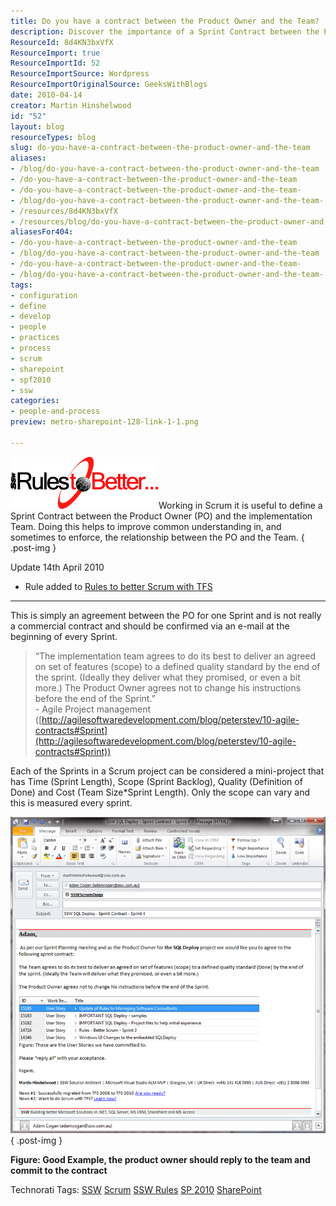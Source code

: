 ```yaml
---
title: Do you have a contract between the Product Owner and the Team?
description: Discover the importance of a Sprint Contract between the Product Owner and Team in Scrum. Enhance collaboration and clarity for successful project delivery.
ResourceId: 8d4KN3bxVfX
ResourceImport: true
ResourceImportId: 52
ResourceImportSource: Wordpress
ResourceImportOriginalSource: GeeksWithBlogs
date: 2010-04-14
creator: Martin Hinshelwood
id: "52"
layout: blog
resourceTypes: blog
slug: do-you-have-a-contract-between-the-product-owner-and-the-team
aliases:
- /blog/do-you-have-a-contract-between-the-product-owner-and-the-team
- /do-you-have-a-contract-between-the-product-owner-and-the-team
- /do-you-have-a-contract-between-the-product-owner-and-the-team-
- /blog/do-you-have-a-contract-between-the-product-owner-and-the-team-
- /resources/8d4KN3bxVfX
- /resources/blog/do-you-have-a-contract-between-the-product-owner-and-the-team
aliasesFor404:
- /do-you-have-a-contract-between-the-product-owner-and-the-team
- /blog/do-you-have-a-contract-between-the-product-owner-and-the-team
- /do-you-have-a-contract-between-the-product-owner-and-the-team-
- /blog/do-you-have-a-contract-between-the-product-owner-and-the-team-
tags:
- configuration
- define
- develop
- people
- practices
- process
- scrum
- sharepoint
- spf2010
- ssw
categories:
- people-and-process
preview: metro-sharepoint-128-link-1-1.png

---
```

![RulestoBetter](images/SSWScrumRules_C6B7-RulestoBetter_-3-3.gif)Working in Scrum it is useful to define a Sprint Contract between the Product Owner (PO) and the implementation Team. Doing this helps to improve common understanding in, and sometimes to enforce, the relationship between the PO and the Team.
{ .post-img }

Update 14th April 2010

- Rule added to [Rules to better Scrum with TFS](http://sharepoint.ssw.com.au/Standards/Management/RulesToBetterScrumUsingTFS/Pages/default.aspx)

---

This is simply an agreement between the PO for one Sprint and is not really a commercial contract and should be confirmed via an e-mail at the beginning of every Sprint.

> “The implementation team agrees to do its best to deliver an agreed on set of features (scope) to a defined quality standard by the end of the sprint. (Ideally they deliver what they promised, or even a bit more.) The Product Owner agrees not to change his instructions before the end of the Sprint.”  
> \- Agile Project management ([http://agilesoftwaredevelopment.com/blog/peterstev/10-agile-contracts#Sprint](http://agilesoftwaredevelopment.com/blog/peterstev/10-agile-contracts#Sprint))

Each of the Sprints in a Scrum project can be considered a mini-project that has Time (Sprint Length), Scope (Sprint Backlog), Quality (Definition of Done) and Cost (Team Size\*Sprint Length). Only the scope can vary and this is measured every sprint.

![image](images/SSWScrumRules_C6B7-image_-2-2.png)
{ .post-img }

**Figure: Good Example, the product owner should reply to the team and commit to the contract**

Technorati Tags: [SSW](http://technorati.com/tags/SSW) [Scrum](http://technorati.com/tags/Scrum) [SSW Rules](http://technorati.com/tags/SSW+Rules) [SP 2010](http://technorati.com/tags/SP+2010) [SharePoint](http://technorati.com/tags/SharePoint)
